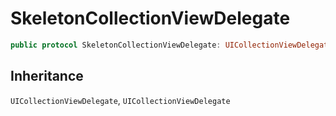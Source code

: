 # SkeletonCollectionViewDelegate

``` swift
public protocol SkeletonCollectionViewDelegate: UICollectionViewDelegate 
```

## Inheritance

`UICollectionViewDelegate`, `UICollectionViewDelegate`
